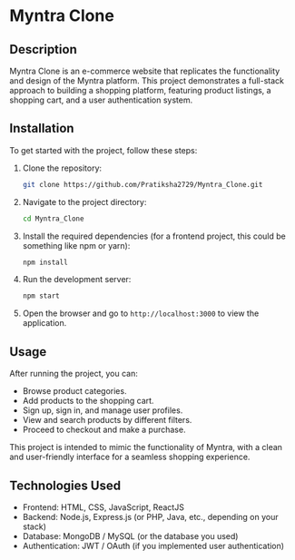 # Myntra Clone
## Description
Myntra Clone is an e-commerce website that replicates the functionality and design of the Myntra platform. This project demonstrates a full-stack approach to building a shopping platform, featuring product listings, a shopping cart, and a user authentication system.
## Installation

To get started with the project, follow these steps:

1. Clone the repository:
   ```bash
   git clone https://github.com/Pratiksha2729/Myntra_Clone.git
   ```

2. Navigate to the project directory:
   ```bash
   cd Myntra_Clone
   ```

3. Install the required dependencies (for a frontend project, this could be something like npm or yarn):
   ```bash
   npm install
   ```

4. Run the development server:
   ```bash
   npm start
   ```

5. Open the browser and go to `http://localhost:3000` to view the application.

## Usage

After running the project, you can:

- Browse product categories.
- Add products to the shopping cart.
- Sign up, sign in, and manage user profiles.
- View and search products by different filters.
- Proceed to checkout and make a purchase.

This project is intended to mimic the functionality of Myntra, with a clean and user-friendly interface for a seamless shopping experience.

## Technologies Used

- Frontend: HTML, CSS, JavaScript, ReactJS
- Backend: Node.js, Express.js (or PHP, Java, etc., depending on your stack)
- Database: MongoDB / MySQL (or the database you used)
- Authentication: JWT / OAuth (if you implemented user authentication)
